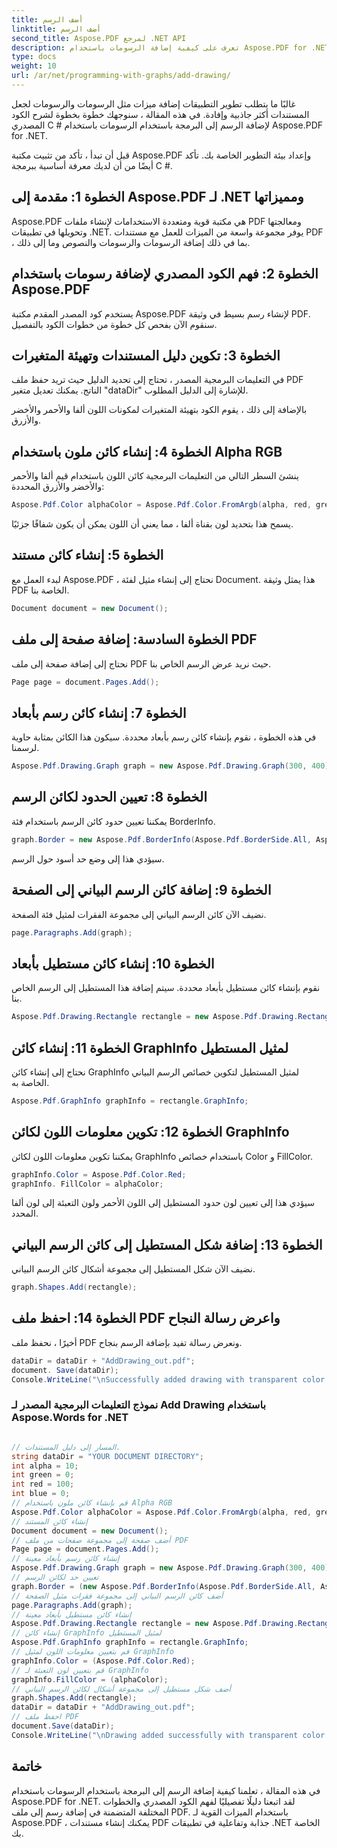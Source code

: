 ```yaml
---
title: أضف الرسم
linktitle: أضف الرسم
second_title: Aspose.PDF لمرجع .NET API
description: تعرف على كيفية إضافة الرسومات باستخدام Aspose.PDF for .NET. اتبع هذا الدليل التفصيلي خطوة بخطوة لإنشاء مستندات PDF جذابة مع ميزات الرسم.
type: docs
weight: 10
url: /ar/net/programming-with-graphs/add-drawing/
---
```


غالبًا ما يتطلب تطوير التطبيقات إضافة ميزات مثل الرسومات والرسومات لجعل المستندات أكثر جاذبية وإفادة. في هذه المقالة ، سنوجهك خطوة بخطوة لشرح الكود المصدري C # لإضافة الرسم إلى البرمجة باستخدام الرسومات باستخدام Aspose.PDF for .NET.

قبل أن تبدأ ، تأكد من تثبيت مكتبة Aspose.PDF وإعداد بيئة التطوير الخاصة بك. تأكد أيضًا من أن لديك معرفة أساسية ببرمجة C #.

## الخطوة 1: مقدمة إلى Aspose.PDF لـ .NET ومميزاتها

Aspose.PDF هي مكتبة قوية ومتعددة الاستخدامات لإنشاء ملفات PDF ومعالجتها وتحويلها في تطبيقات .NET. يوفر مجموعة واسعة من الميزات للعمل مع مستندات PDF ، بما في ذلك إضافة الرسومات والرسومات والنصوص وما إلى ذلك.

## الخطوة 2: فهم الكود المصدري لإضافة رسومات باستخدام Aspose.PDF

يستخدم كود المصدر المقدم مكتبة Aspose.PDF لإنشاء رسم بسيط في وثيقة PDF. سنقوم الآن بفحص كل خطوة من خطوات الكود بالتفصيل.

## الخطوة 3: تكوين دليل المستندات وتهيئة المتغيرات

في التعليمات البرمجية المصدر ، تحتاج إلى تحديد الدليل حيث تريد حفظ ملف PDF الناتج. يمكنك تعديل متغير "dataDir" للإشارة إلى الدليل المطلوب.

بالإضافة إلى ذلك ، يقوم الكود بتهيئة المتغيرات لمكونات اللون ألفا والأحمر والأخضر والأزرق.

## الخطوة 4: إنشاء كائن ملون باستخدام Alpha RGB

ينشئ السطر التالي من التعليمات البرمجية كائن اللون باستخدام قيم ألفا والأحمر والأخضر والأزرق المحددة:

```csharp
Aspose.Pdf.Color alphaColor = Aspose.Pdf.Color.FromArgb(alpha, red, green, blue);
```

يسمح هذا بتحديد لون بقناة ألفا ، مما يعني أن اللون يمكن أن يكون شفافًا جزئيًا.

## الخطوة 5: إنشاء كائن مستند

لبدء العمل مع Aspose.PDF ، نحتاج إلى إنشاء مثيل لفئة Document. هذا يمثل وثيقة PDF الخاصة بنا.

```csharp
Document document = new Document();
```

## الخطوة السادسة: إضافة صفحة إلى ملف PDF

نحتاج إلى إضافة صفحة إلى ملف PDF حيث نريد عرض الرسم الخاص بنا.

```csharp
Page page = document.Pages.Add();
```

## الخطوة 7: إنشاء كائن رسم بأبعاد

في هذه الخطوة ، نقوم بإنشاء كائن رسم بأبعاد محددة. سيكون هذا الكائن بمثابة حاوية لرسمنا.

```csharp
Aspose.Pdf.Drawing.Graph graph = new Aspose.Pdf.Drawing.Graph(300, 400);
```

## الخطوة 8: تعيين الحدود لكائن الرسم

يمكننا تعيين حدود كائن الرسم باستخدام فئة BorderInfo.

```csharp
graph.Border = new Aspose.Pdf.BorderInfo(Aspose.Pdf.BorderSide.All, Aspose.Pdf.Color.Black);
```

سيؤدي هذا إلى وضع حد أسود حول الرسم.

## الخطوة 9: إضافة كائن الرسم البياني إلى الصفحة

نضيف الآن كائن الرسم البياني إلى مجموعة الفقرات لمثيل فئة الصفحة.

```csharp
page.Paragraphs.Add(graph);
```

## الخطوة 10: إنشاء كائن مستطيل بأبعاد

نقوم بإنشاء كائن مستطيل بأبعاد محددة. سيتم إضافة هذا المستطيل إلى الرسم الخاص بنا.

```csharp
Aspose.Pdf.Drawing.Rectangle rectangle = new Aspose.Pdf.Drawing.Rectangle(0, 0, 100, 50);
```

## الخطوة 11: إنشاء كائن GraphInfo لمثيل المستطيل

نحتاج إلى إنشاء كائن GraphInfo لمثيل المستطيل لتكوين خصائص الرسم البياني الخاصة به.

```csharp
Aspose.Pdf.GraphInfo graphInfo = rectangle.GraphInfo;
```

## الخطوة 12: تكوين معلومات اللون لكائن GraphInfo

يمكننا تكوين معلومات اللون لكائن GraphInfo باستخدام خصائص Color و FillColor.

```csharp
graphInfo.Color = Aspose.Pdf.Color.Red;
graphInfo. FillColor = alphaColor;
```

سيؤدي هذا إلى تعيين لون حدود المستطيل إلى اللون الأحمر ولون التعبئة إلى لون ألفا المحدد.

## الخطوة 13: إضافة شكل المستطيل إلى كائن الرسم البياني

نضيف الآن شكل المستطيل إلى مجموعة أشكال كائن الرسم البياني.

```csharp
graph.Shapes.Add(rectangle);
```
## الخطوة 14: احفظ ملف PDF واعرض رسالة النجاح

أخيرًا ، نحفظ ملف PDF ونعرض رسالة تفيد بإضافة الرسم بنجاح.

```csharp
dataDir = dataDir + "AddDrawing_out.pdf";
document. Save(dataDir);
Console.WriteLine("\nSuccessfully added drawing with transparent color.\nFile saved to location: " + dataDir);
```

### نموذج التعليمات البرمجية المصدر لـ Add Drawing باستخدام Aspose.Words for .NET 

```csharp

// المسار إلى دليل المستندات.
string dataDir = "YOUR DOCUMENT DIRECTORY";
int alpha = 10;
int green = 0;
int red = 100;
int blue = 0;
// قم بإنشاء كائن ملون باستخدام Alpha RGB
Aspose.Pdf.Color alphaColor = Aspose.Pdf.Color.FromArgb(alpha, red, green, blue); // توفير قناة ألفا
// إنشاء كائن المستند
Document document = new Document();
// أضف صفحة إلى مجموعة صفحات من ملف PDF
Page page = document.Pages.Add();
// إنشاء كائن رسم بأبعاد معينة
Aspose.Pdf.Drawing.Graph graph = new Aspose.Pdf.Drawing.Graph(300, 400);
// تعيين حد لكائن الرسم
graph.Border = (new Aspose.Pdf.BorderInfo(Aspose.Pdf.BorderSide.All, Aspose.Pdf.Color.Black));
// أضف كائن الرسم البياني إلى مجموعة فقرات مثيل الصفحة
page.Paragraphs.Add(graph);
// إنشاء كائن مستطيل بأبعاد معينة
Aspose.Pdf.Drawing.Rectangle rectangle = new Aspose.Pdf.Drawing.Rectangle(0, 0, 100, 50);
// إنشاء كائن GraphInfo لمثيل المستطيل
Aspose.Pdf.GraphInfo graphInfo = rectangle.GraphInfo;
// قم بتعيين معلومات اللون لمثيل GraphInfo
graphInfo.Color = (Aspose.Pdf.Color.Red);
// قم بتعيين لون التعبئة لـ GraphInfo
graphInfo.FillColor = (alphaColor);
// أضف شكل مستطيل إلى مجموعة أشكال لكائن الرسم البياني
graph.Shapes.Add(rectangle);
dataDir = dataDir + "AddDrawing_out.pdf";
// احفظ ملف PDF
document.Save(dataDir);
Console.WriteLine("\nDrawing added successfully with transparent color.\nFile saved at " + dataDir);            

```

## خاتمة

في هذه المقالة ، تعلمنا كيفية إضافة الرسم إلى البرمجة باستخدام الرسومات باستخدام Aspose.PDF for .NET. لقد اتبعنا دليلًا تفصيليًا لفهم الكود المصدري والخطوات المختلفة المتضمنة في إضافة رسم إلى ملف PDF. باستخدام الميزات القوية لـ Aspose.PDF ، يمكنك إنشاء مستندات PDF جذابة وتفاعلية في تطبيقات .NET الخاصة بك.